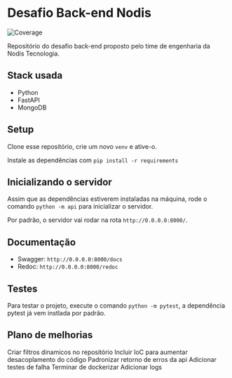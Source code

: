 Desafio Back-end Nodis
============
![Coverage](https://img.shields.io/badge/coverage-75%25-green.svg)

Repositório do desafio back-end proposto pelo time de engenharia da Nodis Tecnologia.


## Stack usada
- Python
- FastAPI
- MongoDB

## Setup

Clone esse repositório, crie um novo `venv` e ative-o.

Instale as dependências com `pip install -r requirements`

## Inicializando o servidor

Assim que as dependências estiverem instaladas na máquina, rode o comando `python -m api` para inicializar o servidor.

Por padrão, o servidor vai rodar na rota `http://0.0.0.0:8000/`.

## Documentação 

- Swagger: `http://0.0.0.0:8000/docs`
- Redoc: `http://0.0.0.0:8000/redoc`

## Testes

Para testar o projeto, execute o comando `python -m pytest`, a dependência pytest já vem instlada por padrão.



## Plano de melhorias

Criar filtros dinamicos no repositório
Incluir IoC para aumentar desacoplamento do código
Padronizar retorno de erros da api
Adicionar testes de falha
Terminar de dockerizar
Adicionar logs
